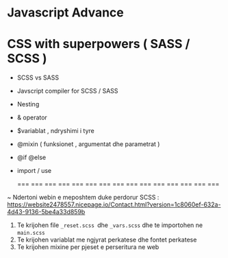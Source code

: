# Javascript Advance

# CSS with superpowers ( SASS / SCSS )

- SCSS vs SASS

- Javscript compiler for SCSS / SASS

- Nesting

- & operator

- $variablat , ndryshimi i tyre

- @mixin ( funksionet , argumentat dhe parametrat )

- @if @else

- import / use

  === === ===
  === === ===
  === === ===
  === === ===
  === === ===

~ Ndertoni webin e meposhtem duke perdorur SCSS :
https://website2478557.nicepage.io/Contact.html?version=1c8060ef-632a-4d43-9136-5be4a33d859b

1. Te krijohen file `_reset.scss `dhe `_vars.scss` dhe te importohen ne `main.scss`
2. Te krijohen variablat me ngjyrat perkatese dhe fontet perkatese
3. Te krijohen mixine per pjeset e perseritura ne web
